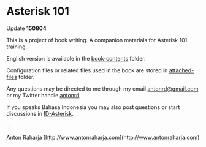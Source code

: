 Asterisk 101
============

Update **150804**

This is a project of book writing. A companion materials for Asterisk 101 training.

English version is available in the [book-contents](book-contents/en/README.md) folder.

Configuration files or related files used in the book are stored in [attached-files](attached-files) folder.

Any questions may be directed to me through my email antonrd@gmail.com or my Twitter handle [antonrd](http://twitter.com/antonrd).

If you speaks Bahasa Indonesia you may also post questions or start discussions in [ID-Asterisk](http://asterisk.id).

--

Anton Raharja
[http://www.antonraharja.com](http://www.antonraharja.com)
